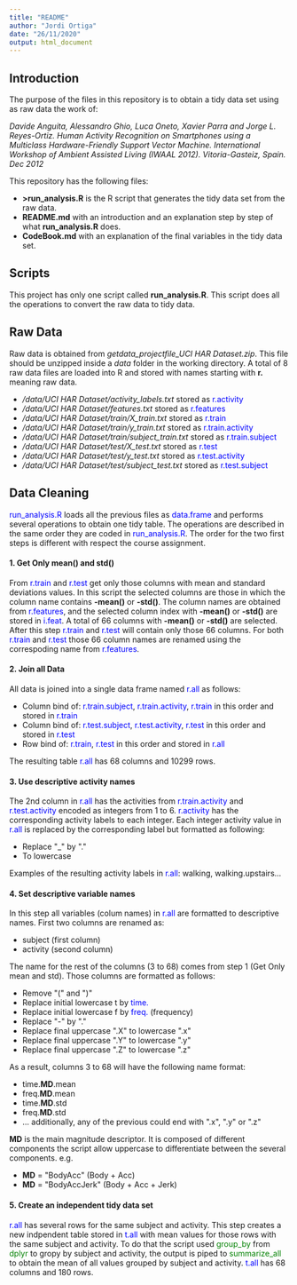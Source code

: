 ```yaml
---
title: "README"
author: "Jordi Ortiga"
date: "26/11/2020"
output: html_document
---
```


## Introduction
The purpose of the files in this repository is to obtain a tidy data set using as raw data the work of:

*Davide Anguita, Alessandro Ghio, Luca Oneto, Xavier Parra and Jorge L. Reyes-Ortiz. Human Activity*
*Recognition on Smartphones using a Multiclass Hardware-Friendly Support Vector Machine. International*
*Workshop of Ambient Assisted Living (IWAAL 2012). Vitoria-Gasteiz, Spain. Dec 2012*

This repository has the following files:

* **>run_analysis.R** is the R script that generates the tidy data set from the raw data.
* **README.md** with an introduction and an explanation step by step of what **run_analysis.R** does.
* **CodeBook.md** with an explanation of the final variables in the tidy data set.

## Scripts
This project has only one script called **run_analysis.R**. This script does all the operations to
convert the raw data to tidy data.

## Raw Data

Raw data is obtained from *getdata_projectfile_UCI HAR Dataset.zip*. This file should be unzipped 
inside a *data* folder in the working directory. A total of 8 raw data files are loaded into R 
and stored with names starting with **r.** meaning raw data.

* */data/UCI HAR Dataset/activity_labels.txt* stored as <span style="color: blue;">r.activity</span> 
* */data/UCI HAR Dataset/features.txt* stored as <span style="color: blue;">r.features</span>   
* */data/UCI HAR Dataset/train/X_train.txt* stored as <span style="color: blue;">r.train</span> 
* */data/UCI HAR Dataset/train/y_train.txt* stored as <span style="color: blue;">r.train.activity</span>  
* */data/UCI HAR Dataset/train/subject_train.txt* stored as <span style="color: blue;">r.train.subject</span>  
* */data/UCI HAR Dataset/test/X_test.txt* stored as <span style="color: blue;">r.test</span>  
* */data/UCI HAR Dataset/test/y_test.txt* stored as <span style="color: blue;">r.test.activity</span>  
* */data/UCI HAR Dataset/test/subject_test.txt* stored as <span style="color: blue;">r.test.subject</span>   

## Data Cleaning
<span style="color: blue;">run_analysis.R</span> loads all the previous files as <span style="color: blue;">data.frame</span>
and performs several operations to obtain one tidy table. The operations are described in the same order they are coded
in <span style="color: blue;">run_analysis.R</span>. The order for the two first steps is different with respect
the course assignment.

#### 1. Get Only mean() and std()
From <span style="color: blue;">r.train</span> and <span style="color: blue;">r.test</span> get only those columns with
mean and standard deviations values. In this script the selected columns are those in which the column name contains
**-mean()** or **-std()**. The column names are obtained from <span style="color: blue;">r.features</span>, and the
selected column index with **-mean()** or **-std()** are stored in <span style="color: blue;">i.feat</span>. A total
of 66 columns with **-mean()** or **-std()** are selected. After this step <span style="color: blue;">r.train</span>
and <span style="color: blue;">r.test</span> will contain only those 66 columns. For both <span style="color: blue;">r.train</span>
and <span style="color: blue;">r.test</span> those 66 column names are renamed using the correspoding name from
<span style="color: blue;">r.features</span>.

#### 2. Join all Data
All data is joined into a single data frame named <span style="color: blue;">r.all</span> as follows:

* Column bind of: <span style="color: blue;">r.train.subject</span>,
                  <span style="color: blue;">r.train.activity</span>,
                  <span style="color: blue;">r.train</span> in this order and stored in
                  <span style="color: blue;">r.train</span>
* Column bind of: <span style="color: blue;">r.test.subject</span>,
                  <span style="color: blue;">r.test.activity</span>,
                  <span style="color: blue;">r.test</span> in this order and stored in
                  <span style="color: blue;">r.test</span>                  
* Row bind of: <span style="color: blue;">r.train</span>,
               <span style="color: blue;">r.test</span> in this order and stored in
               <span style="color: blue;">r.all</span>

The resulting table <span style="color: blue;">r.all</span> has 68 columns and 10299 rows. 

#### 3. Use descriptive activity names
The 2nd column in <span style="color: blue;">r.all</span> has the activities from <span style="color: blue;">r.train.activity</span>
and <span style="color: blue;">r.test.activity</span> encoded as integers from 1 to 6. <span style="color: blue;">r.activity</span>
has the corresponding activity labels to each integer. Each integer activity value in
<span style="color: blue;">r.all</span> is replaced by the corresponding label but formatted as following:

* Replace "_" by "."
* To lowercase

Examples of the resulting activity labels in <span style="color: blue;">r.all</span>: walking, walking.upstairs...

#### 4. Set descriptive variable names
In this step all variables (colum names) in <span style="color: blue;">r.all</span> are formatted to descriptive names.
First two columns are renamed as:

* subject (first column)
* activity (second column)

The name for the rest of the columns (3 to 68) comes from step 1 (Get Only mean and std). Those columns are formatted as follows:

* Remove "(" and ")"
* Replace initial lowercase t by <span style="color: blue;">time.</span>
* Replace initial lowercase f by <span style="color: blue;">freq.</span> (frequency)
* Replace "-" by "."
* Replace final uppercase ".X" to lowercase ".x"
* Replace final uppercase ".Y" to lowercase ".y"
* Replace final uppercase ".Z" to lowercase ".z"

As a result, columns 3 to 68 will have the following name format:

* time.**MD**.mean
* freq.**MD**.mean
* time.**MD**.std
* freq.**MD**.std
* ... additionally, any of the previous could end with ".x", ".y" or ".z"

**MD** is the main magnitude descriptor. It is composed of different
components the script allow uppercase to differentiate between the
several components. e.g.

* **MD** = "BodyAcc" (Body + Acc)
* **MD** = "BodyAccJerk" (Body + Acc + Jerk)

#### 5. Create an independent tidy data set
<span style="color: blue;">r.all</span> has several rows for the same subject and activity. This step
creates a new indpendent table stored in <span style="color: blue;">t.all</span> with mean values for
those rows with the same subject and activity. To do that the script used
<span style="color: green;">group_by</span> from <span style="color: green;">dplyr</span> to gropy by
subject and activity, the output is piped to <span style="color: green;">summarize_all</span> to obtain
the mean of all values grouped by subject and activity. <span style="color: blue;">t.all</span>
has 68 columns and 180 rows.
